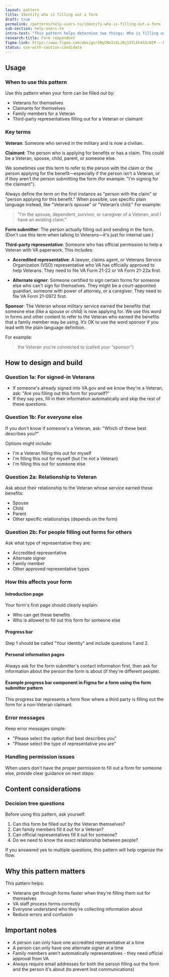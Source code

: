 ```yaml
---
layout: pattern
title: Identify who is filling out a form
draft: true
permalink: /patterns/help-users-to/identify-who-is-filling-out-a-form
sub-section: help-users-to
intro-text: "This pattern helps determine two things: Who is filling out the form (the person typing or writing) and who the form is about (the person who will get the benefits). Sometimes these are the same person and sometimes they are different."
research-title: Form respondent
figma-link: https://www.figma.com/design/5RyCNn2x5LiNj15TLEh4tD/WIP---Form-Submitter-Pattern?node-id=4-47&t=4KIttqDZYZZOB26A-1
status: use-with-caution-candidate
---
```


## Usage

### When to use this pattern

Use this pattern when your form can be filled out by:

* Veterans for themselves
* Claimants for themselves
* Family members for a Veteran
* Third-party representatives filling out for a Veteran or claimant

### Key terms

**Veteran**: Someone who served in the military and is now a civilian.

**Claimant**: The person who is applying for benefits or has a claim. This could be a Veteran, spouse, child, parent, or someone else.

We sometimes use this term to refer to the person with the claim or the person applying for the benefit—especially if the person isn’t a Veteran, or if they aren’t the person submitting the form (for example: "I'm signing for the claimant").

Always define the term on the first instance as "person with the claim" or "person applying for this benefit." When possible, use specific plain language instead, like "Veteran’s spouse" or "Veteran’s child."
For example:
> "I’m the spouse, dependent, survivor, or caregiver of a Veteran, and I have an existing claim."

**Form submitter**: The person actually filling out and sending in the form. (Don't use this term when talking to Veterans—it's just for internal use.)

**Third-party representative**: Someone who has official permission to help a Veteran with VA paperwork. This includes:

* **Accredited representative**: A lawyer, claims agent, or Veterans Service Organization (VSO) representative who VA has officially approved to help Veterans. They need to file VA Form 21-22 or VA Form 21-22a first.

* **Alternate signer**: Someone certified to sign certain forms for someone else who can't sign for themselves. They might be a court-appointed guardian, someone with power of attorney, or a caregiver. They need to file VA Form 21-0972 first.

**Sponsor**: The Veteran whose military service earned the benefits that someone else (like a spouse or child) is now applying for. We use this word in forms and other content to refer to the Veteran who earned the benefits that a family member may be using. It’s OK to use the word sponsor if you lead with the plain language definition.

For example:
> the Veteran you’re connected to (called your “sponsor”)

## How to design and build

### Question 1a: For signed-in Veterans

* If someone's already signed into VA.gov and we know they're a Veteran, ask: "Are you filling out this form for yourself?"
* If they say yes, fill in their information automatically and skip the rest of these questions.

<!-- {% include component-example.html alt="A form question asking signed-in Veterans which situation best describes them, with options to fill out the form for themselves, another Veteran, or a non-Veteran claimant." file="/images/patterns/help-users-to/identify-who-is-filling-out-a-form/1b-prefill-vet-question.png" caption="Example of Question 1a for signed-in Veterans with prefilled profile information." class="x2" %} -->

### Question 1b: For everyone else

If you don't know if someone's a Veteran, ask: "Which of these best describes you?"

Options might include:

* I'm a Veteran filling this out for myself
* I'm filling this out for myself (but I'm not a Veteran)
* I'm filling this out for someone else

<!-- {% include component-example.html alt="A form question asking which situation best describes the user, with options for Veterans filling out for themselves, non-Veteran claimants, filling out for a Veteran, or filling out for a non-Veteran claimant." file="/images/patterns/help-users-to/identify-who-is-filling-out-a-form/1a-form-submitter-question.png" caption="Example of Question 1b for users when their Veteran status is unknown." class="x2" %} -->

### Question 2a: Relationship to Veteran

Ask about their relationship to the Veteran whose service earned these benefits:

* Spouse
* Child
* Parent
* Other specific relationships (depends on the form)

<!-- {% include component-example.html alt="A form question asking which roles best describe the user, with placeholder options for different claimant types permitted by the form." file="/images/patterns/help-users-to/identify-who-is-filling-out-a-form/2a-claimant-question.png" caption="Example of Question 2a asking about the user's relationship or role as a claimant." class="x2" %} -->

### Question 2b: For people filling out forms for others

Ask what type of representative they are:

* Accredited representative
* Alternate signer
* Family member
* Other approved representative types

<!-- {% include component-example.html alt="A form question asking what type of permission the user has to fill out a form for a Veteran, with radio tile options and an expandable help section." file="/images/patterns/help-users-to/identify-who-is-filling-out-a-form/2b-third-party-question-veteran.png" caption="Example of Question 2b for third-party representatives filling out forms for Veterans." class="x2" %} -->

<!-- {% include component-example.html alt="A form question asking what type of permission the user has to fill out a form for a non-Veteran claimant, with radio tile options and an expandable help section." file="/images/patterns/help-users-to/identify-who-is-filling-out-a-form/2b-third-party-question-non-veteran.png" caption="Example of Question 2b for third-party representatives filling out forms for non-Veteran claimants." class="x2" %} -->

### How this affects your form

#### Introduction page

Your form's first page should clearly explain:

* Who can get these benefits
* Who is allowed to fill out this form for someone else

#### Progress bar

Step 1 should be called "Your identity" and include questions 1 and 2.

#### Personal information pages

Always ask for the form submitter's contact information first, then ask for information about the person the form is about (if they're different people).

#### Example progress bar component in Figma for a form using the form submitter pattern

This progress bar represents a form flow where a third party is filling out the form for a non-Veteran claimant.

### Error messages

Keep error messages simple:

* "Please select the option that best describes you"
* "Please select the type of representative you are"

### Handling permission issues

When users don't have the proper permission to fill out a form for someone else, provide clear guidance on next steps:

<!-- {% include component-example.html alt="A warning alert page stating 'You need permission to fill out this form' with guidance on what steps to take next and how to get proper permissions." file="/images/patterns/help-users-to/identify-who-is-filling-out-a-form/alert-page-permission-denied.png" caption="Example of an alert page shown when users lack proper permissions, with clear next steps and pathways to obtain authorization." class="x2" %} -->

## Content considerations

### Decision tree questions

Before using this pattern, ask yourself:

1. Can this form be filled out by the Veteran themselves?
2. Can family members fill it out for a Veteran?
3. Can official representatives fill it out for someone?
4. Do we need to know the exact relationship between people?

If you answered yes to multiple questions, this pattern will help organize the flow.

## Why this pattern matters

This pattern helps:

* Veterans get through forms faster when they're filling them out for themselves
* VA staff process forms correctly
* Everyone understand who they're collecting information about
* Reduce errors and confusion

## Important notes

* A person can only have one accredited representative at a time
* A person can only have one alternate signer at a time
* Family members aren't automatically representatives - they need official approval from VA
* Always require email addresses for both the person filling out the form and the person it's about (to prevent lost communications)
